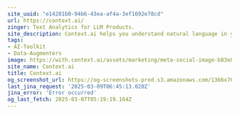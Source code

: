 ```yaml
---
site_uuid: "e14281b0-94b6-43ea-af4a-3ef1692e78cd"
url: https://context.ai/
zinger: Text Analytics for LLM Products.
site_description: Context.ai helps you understand natural language in your LLM powered products.
tags:
- AI-Toolkit
- Data-Augmenters
image: https://with.context.ai/assets/marketing/meta-social-image-b83e80bf36610d133cc9f8df8473b886cbdc91950eb329bab05d8e26a22afadf.png
site_name: Context.ai
title: Context.ai
og_screenshot_url: https://og-screenshots-prod.s3.amazonaws.com/1366x768/80/false/3c22b3fc4fd647b69794620fa840c8a8de677de22ad0d3b66e3124424ac63110.jpeg
last_jina_request: '2025-03-09T06:45:13.020Z'
jina_error: 'Error occurred'
og_last_fetch: 2025-03-07T05:19:19.164Z
---
```


